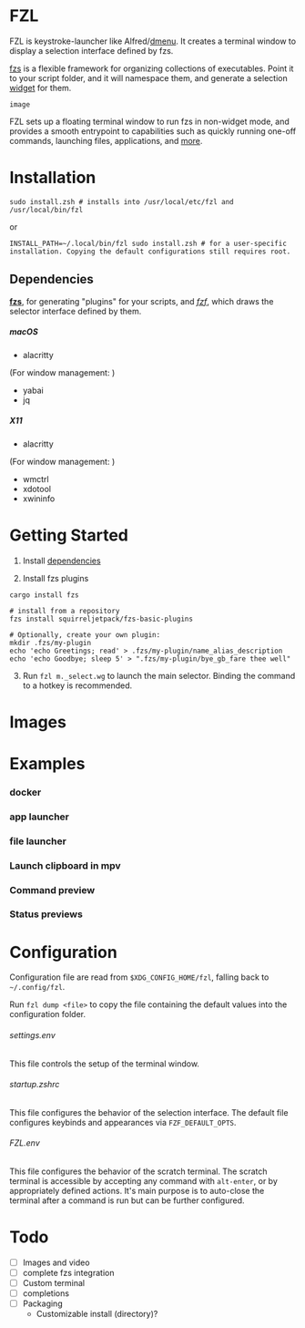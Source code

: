 # FZL
FZL is keystroke-launcher like Alfred/[dmenu](https://github.com/aario/dmenu). It creates a terminal window to display a selection interface defined by fzs.

[fzs](#https://github.com/squirreljetpack/fzs) is a flexible framework for organizing collections of executables. Point it to your script folder, and it will namespace them, and generate a selection [widget](#https://linux.die.net/man/1/zshzle) for them.

```
image
```

FZL sets up a floating terminal window to run fzs in non-widget mode, and provides a smooth entrypoint to capabilities such as quickly running one-off commands, launching files, applications, and [more](#examples). 


# Installation

```shell
sudo install.zsh # installs into /usr/local/etc/fzl and /usr/local/bin/fzl
```
or
```shell
INSTALL_PATH=~/.local/bin/fzl sudo install.zsh # for a user-specific installation. Copying the default configurations still requires root.
```



## Dependencies

**[fzs](#https://github.com/squirreljetpack/fzs)**, for generating "plugins" for your scripts, and
*[fzf](#https://github.com/junegunn/fzf)*, which draws the selector interface defined by them.


##### macOS

- alacritty

(For window management: )
- yabai
- jq


##### X11

- alacritty

(For window management: )
- wmctrl
- xdotool
- xwininfo


# Getting Started

1. Install [dependencies](#dependencies)

2. Install fzs plugins

```shell
cargo install fzs

# install from a repository
fzs install squirreljetpack/fzs-basic-plugins

# Optionally, create your own plugin:
mkdir .fzs/my-plugin
echo 'echo Greetings; read' > .fzs/my-plugin/name_alias_description
echo 'echo Goodbye; sleep 5' > ".fzs/my-plugin/bye_gb_fare thee well"
```

3. Run `fzl m._select.wg` to launch the main selector. Binding the command to a hotkey is recommended.

# Images


# Examples

### docker

### app launcher

### file launcher

### Launch clipboard in mpv

### Command preview

### Status previews

# Configuration

Configuration file are read from `$XDG_CONFIG_HOME/fzl`, falling back to `~/.config/fzl`.

Run `fzl dump <file>` to copy the file containing the default values into the configuration folder.

###### settings.env

This file controls the setup of the terminal window.

###### startup.zshrc

This file configures the behavior of the selection interface. The default file configures keybinds and appearances via `FZF_DEFAULT_OPTS`.

###### FZL.env

This file configures the behavior of the scratch terminal. The scratch terminal is accessible by accepting any command with `alt-enter`, or by appropriately defined actions. It's main purpose is to auto-close the terminal after a command is run but can be further configured.

# Todo

- [ ] Images and video
- [ ] complete fzs integration
- [ ] Custom terminal
- [ ] completions
- [ ] Packaging
  - Customizable install (directory)?